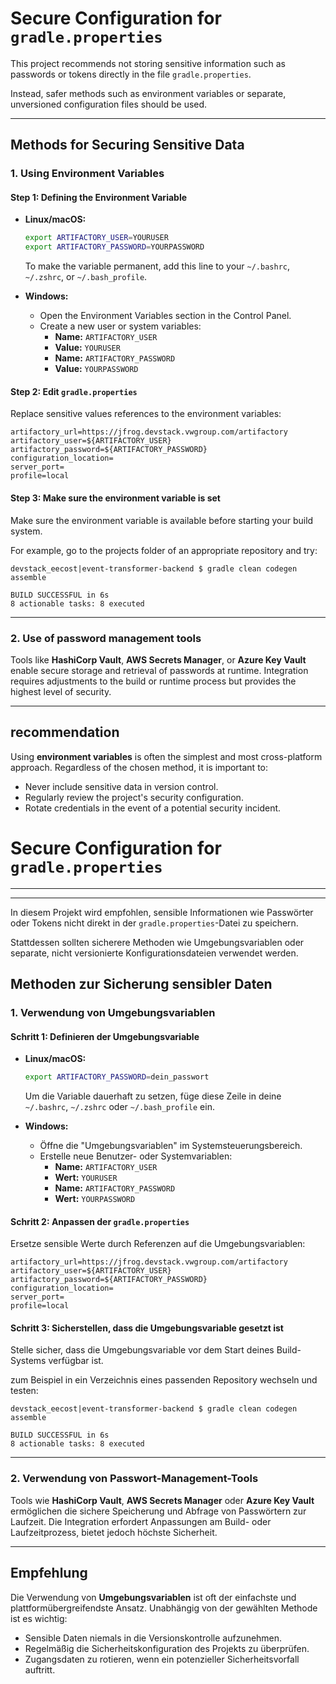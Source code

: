 # Secure Configuration for `gradle.properties`

This project recommends not storing sensitive information such as passwords or tokens directly in the file `gradle.properties`.  

Instead, safer methods such as environment variables or separate, unversioned configuration files should be used.

---

## Methods for Securing Sensitive Data

### 1. Using Environment Variables

#### Step 1: Defining the Environment Variable

- **Linux/macOS:** 
  ```bash
  export ARTIFACTORY_USER=YOURUSER
  export ARTIFACTORY_PASSWORD=YOURPASSWORD
  ```
  To make the variable permanent, add this line to your `~/.bashrc`, `~/.zshrc`, or `~/.bash_profile`.

- **Windows:**
  - Open the Environment Variables section in the Control Panel.
  - Create a new user or system variables:
    - **Name:** `ARTIFACTORY_USER`
    - **Value:** `YOURUSER`
    - **Name:** `ARTIFACTORY_PASSWORD`
    - **Value:** `YOURPASSWORD`

#### Step 2: Edit `gradle.properties`
Replace sensitive values references to the environment variables:

```properties
artifactory_url=https://jfrog.devstack.vwgroup.com/artifactory
artifactory_user=${ARTIFACTORY_USER}
artifactory_password=${ARTIFACTORY_PASSWORD}
configuration_location=
server_port=
profile=local
```

#### Step 3: Make sure the environment variable is set

Make sure the environment variable is available before starting your build system.

For example, go to the projects folder of an appropriate repository and try:
```
devstack_eecost|event-transformer-backend $ gradle clean codegen assemble          

BUILD SUCCESSFUL in 6s
8 actionable tasks: 8 executed
```

---

### 2. **Use of password management tools**
Tools like **HashiCorp Vault**, **AWS Secrets Manager**, or **Azure Key Vault** enable secure storage and retrieval of passwords at runtime. 
Integration requires adjustments to the build or runtime process but provides the highest level of security.

---

## recommendation
Using **environment variables** is often the simplest and most cross-platform approach. Regardless of the chosen method, it is important to:
- Never include sensitive data in version control.
- Regularly review the project's security configuration.
- Rotate credentials in the event of a potential security incident.

# Secure Configuration for `gradle.properties`


---

---


In diesem Projekt wird empfohlen, sensible Informationen wie Passwörter oder Tokens nicht direkt in der `gradle.properties`-Datei zu speichern. 

Stattdessen sollten sicherere Methoden wie Umgebungsvariablen oder separate, nicht versionierte Konfigurationsdateien verwendet werden.


## Methoden zur Sicherung sensibler Daten

### 1. **Verwendung von Umgebungsvariablen**

#### Schritt 1: Definieren der Umgebungsvariable

- **Linux/macOS:** 
  ```bash
  export ARTIFACTORY_PASSWORD=dein_passwort
  ```
  Um die Variable dauerhaft zu setzen, füge diese Zeile in deine `~/.bashrc`, `~/.zshrc` oder `~/.bash_profile` ein.

- **Windows:**
  - Öffne die "Umgebungsvariablen" im Systemsteuerungsbereich.
  - Erstelle neue Benutzer- oder Systemvariablen:
    - **Name:** `ARTIFACTORY_USER`
    - **Wert:** `YOURUSER`
    - **Name:** `ARTIFACTORY_PASSWORD`
    - **Wert:** `YOURPASSWORD`

#### Schritt 2: Anpassen der `gradle.properties`
Ersetze sensible Werte durch Referenzen auf die Umgebungsvariablen:
```properties
artifactory_url=https://jfrog.devstack.vwgroup.com/artifactory
artifactory_user=${ARTIFACTORY_USER}
artifactory_password=${ARTIFACTORY_PASSWORD}
configuration_location=
server_port=
profile=local
```

#### Schritt 3: Sicherstellen, dass die Umgebungsvariable gesetzt ist

Stelle sicher, dass die Umgebungsvariable vor dem Start deines Build-Systems verfügbar ist.

zum Beispiel in ein Verzeichnis eines passenden Repository wechseln und testen:
```
devstack_eecost|event-transformer-backend $ gradle clean codegen assemble          

BUILD SUCCESSFUL in 6s
8 actionable tasks: 8 executed
```

---

### 2. **Verwendung von Passwort-Management-Tools**
Tools wie **HashiCorp Vault**, **AWS Secrets Manager** oder **Azure Key Vault** ermöglichen die sichere Speicherung und Abfrage von Passwörtern zur Laufzeit. 
Die Integration erfordert Anpassungen am Build- oder Laufzeitprozess, bietet jedoch höchste Sicherheit.

---

## Empfehlung
Die Verwendung von **Umgebungsvariablen** ist oft der einfachste und plattformübergreifendste Ansatz. Unabhängig von der gewählten Methode ist es wichtig:
- Sensible Daten niemals in die Versionskontrolle aufzunehmen.
- Regelmäßig die Sicherheitskonfiguration des Projekts zu überprüfen.
- Zugangsdaten zu rotieren, wenn ein potenzieller Sicherheitsvorfall auftritt.

